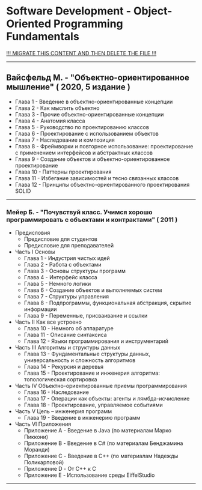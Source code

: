 # Software Development - Object-Oriented Programming Fundamentals

[!!! MIGRATE THIS CONTENT AND THEN DELETE THE FILE !!!]()

---

## Вайсфельд М. - "Объектно-ориентированное мышление" ( 2020, 5 издание )

* Глава 1 - Введение в объектно-ориентированные концепции
* Глава 2 - Как мыслить объектно
* Глава 3 - Прочие объектно-ориентированные концепции
* Глава 4 - Анатомия класса
* Глава 5 - Руководство по проектированию классов
* Глава 6 - Проектирование с использованием объектов
* Глава 7 - Наследование и композиция
* Глава 8 - Фреймворки и повторное использование: проектирование с применением интерфейсов и абстрактных классов
* Глава 9 - Создание объектов и объектно-ориентированное проектирование
* Глава 10 - Паттерны проектирования
* Глава 11 - Избегание зависимостей и тесно связанных классов
* Глава 12 - Принципы объектно-ориентированного проектирования SOLID

---

### Мейер Б. - "Почувствуй класс. Учимся хорошо программировать с объектами и контрактами" ( 2011 )

* Предисловия
  * Предисловие для студентов
  * Предисловие для преподавателей
* Часть I Основы
  * Глава 1 - Индустрия чистых идей
  * Глава 2 - Работа с объектами
  * Глава 3 - Основы структуры программ
  * Глава 4 - Интерфейс класса
  * Глава 5 - Немного логики
  * Глава 6 - Создание объектов и выполняемых систем
  * Глава 7 - Структуры управления
  * Глава 8 - Подпрограммы, функциональная абстракция, скрытие информации
  * Глава 9 - Переменные, присваивание и ссылки
* Часть II Как все устроено
  * Глава 10 - Немного об аппаратуре
  * Глава 11 - Описание синтаксиса
  * Глава 12 - Языки программирования и инструментарий
* Часть III Алгоритмы и структуры данных
  * Глава 13 - Фундаментальные структуры данных, универсальность и сложность алгоритмов
  * Глава 14 - Рекурсия и деревья
  * Глава 15 - Проектирование и инженерия алгоритма: топологическая сортировка
* Часть IV Объектно-ориентированные приемы программирования
  * Глава 16 - Наследование
  * Глава 17 - Операции как объекты: агенты и лямбда-исчисление
  * Глава 18 - Проектирование, управляемое событиями
* Часть V Цель – инженерия программ
  * Глава 19 - Введение в инженерию программ
* Часть VI Приложения
  * Приложение A - Введение в Java (по материалам Марко Пиккони)
  * Приложение B - Введение в C# (по материалам Бенджамина Моранди)
  * Приложение C - Введение в C++ (по материалам Надежды Поликарповой)
  * Приложение D - От C++ к C
  * Приложение E - Использование среды EiffelStudio

---
